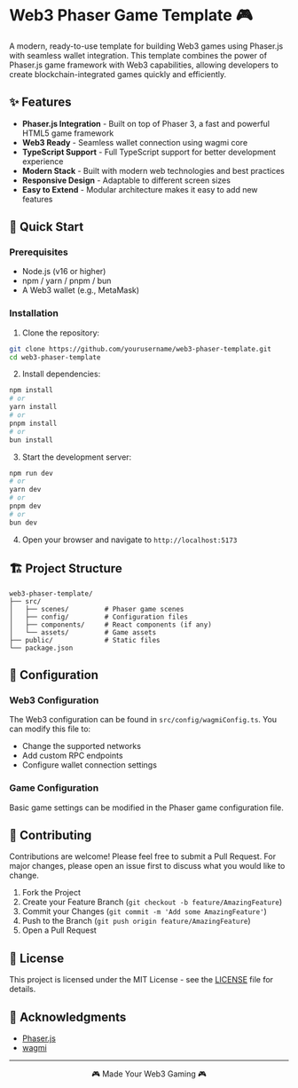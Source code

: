 # Web3 Phaser Game Template 🎮 

A modern, ready-to-use template for building Web3 games using Phaser.js with seamless wallet integration. This template combines the power of Phaser.js game framework with Web3 capabilities, allowing developers to create blockchain-integrated games quickly and efficiently.

## ✨ Features

- **Phaser.js Integration** - Built on top of Phaser 3, a fast and powerful HTML5 game framework
- **Web3 Ready** - Seamless wallet connection using wagmi core
- **TypeScript Support** - Full TypeScript support for better development experience
- **Modern Stack** - Built with modern web technologies and best practices
- **Responsive Design** - Adaptable to different screen sizes
- **Easy to Extend** - Modular architecture makes it easy to add new features

## 🚀 Quick Start

### Prerequisites

- Node.js (v16 or higher)
- npm / yarn / pnpm / bun
- A Web3 wallet (e.g., MetaMask)

### Installation

1. Clone the repository:
```bash
git clone https://github.com/yourusername/web3-phaser-template.git
cd web3-phaser-template
```

2. Install dependencies:
```bash
npm install
# or
yarn install
# or 
pnpm install 
# or
bun install
```

3. Start the development server:
```bash
npm run dev
# or
yarn dev
# or 
pnpm dev 
# or
bun dev
```

4. Open your browser and navigate to `http://localhost:5173`

## 🏗️ Project Structure

```
web3-phaser-template/
├── src/
│   ├── scenes/         # Phaser game scenes
│   ├── config/         # Configuration files
│   ├── components/     # React components (if any)
│   └── assets/         # Game assets
├── public/             # Static files
└── package.json
```

## 🔧 Configuration

### Web3 Configuration

The Web3 configuration can be found in `src/config/wagmiConfig.ts`. You can modify this file to:
- Change the supported networks
- Add custom RPC endpoints
- Configure wallet connection settings

### Game Configuration

Basic game settings can be modified in the Phaser game configuration file.

## 🤝 Contributing

Contributions are welcome! Please feel free to submit a Pull Request. For major changes, please open an issue first to discuss what you would like to change.

1. Fork the Project
2. Create your Feature Branch (`git checkout -b feature/AmazingFeature`)
3. Commit your Changes (`git commit -m 'Add some AmazingFeature'`)
4. Push to the Branch (`git push origin feature/AmazingFeature`)
5. Open a Pull Request

## 📄 License

This project is licensed under the MIT License - see the [LICENSE](LICENSE) file for details.

## 🙏 Acknowledgments

- [Phaser.js](https://phaser.io/)
- [wagmi](https://wagmi.sh/)

---

<p align="center">🎮 Made Your Web3 Gaming 🎮</p> 